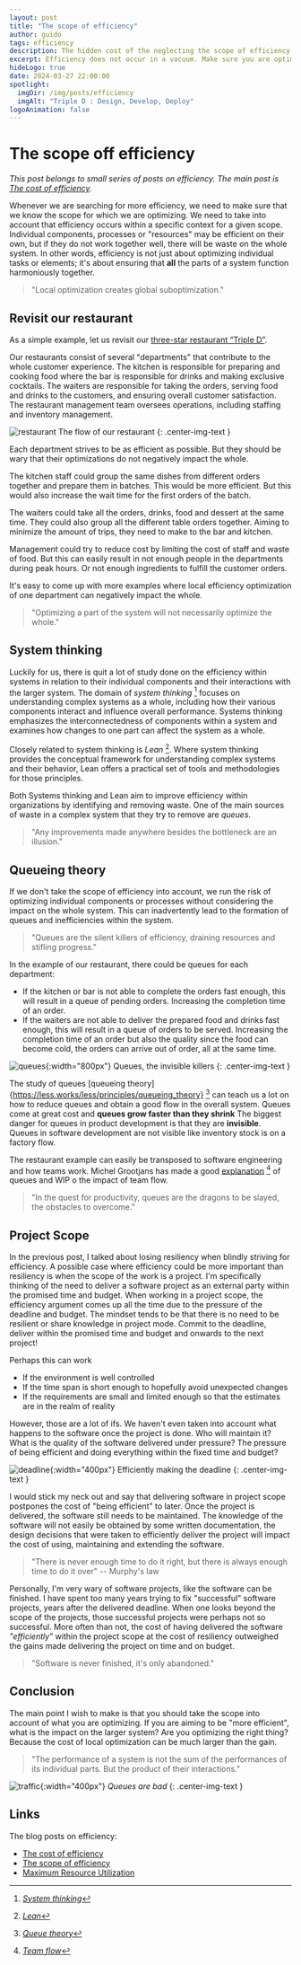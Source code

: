 ```yaml
---
layout: post
title: "The scope of efficiency"
author: guido
tags: efficiency
description: The hidden cost of the neglecting the scope of efficiency in software development
excerpt: Efficiency does not occur in a vacuum. Make sure you are optimizing for the right scope.
hideLogo: true
date: 2024-03-27 22:00:00
spotlight:
  imgDir: /img/posts/efficiency
  imgAlt: "Triple D : Design, Develop, Deploy"
logoAnimation: false
---
```


# The scope off efficiency

*This post belongs to small series of posts on efficiency. The main post is [The cost of efficiency](/27/03/2024/cost-of-efficiency/).*

Whenever we are searching for more efficiency, we need to make sure that we know the scope for which we are optimizing. We need to take into account that efficiency occurs within a specific context for a given scope. Individual components, processes or "resources" may be efficient on their own, but if they do not work together well, there will be waste on the whole system. In other words, efficiency is not just about optimizing individual tasks or elements; it's about ensuring that **all** the parts of a system function harmoniously together.

> "Local optimization creates global suboptimization."

## Revisit our restaurant

As a simple example, let us revisit our [three-star restaurant “Triple D”](/09/04/2019/event-storming-a-restaurant/).

Our restaurants consist of several "departments" that contribute to the whole customer experience. The kitchen is responsible for preparing and cooking food where the bar is responsible for drinks and making exclusive cocktails. The waiters are responsible for taking the orders, serving food and drinks to the customers, and ensuring overall customer satisfaction. The restaurant management team oversees operations, including staffing and inventory management.

![restaurant](/img/posts/efficiency/restaurant-flow.jpg)
The flow of our restaurant
{: .center-img-text }

Each department strives to be as efficient as possible. But they should be wary that their optimizations do not negatively impact the whole.

The kitchen staff could group the same dishes from different orders together and prepare them in batches. This would be more efficient. But this would also increase the wait time for the first orders of the batch.

The waiters could take all the orders, drinks, food and dessert at the same time. They could also group all the different table orders together. Aiming to minimize the amount of trips, they need to make to the bar and kitchen.

Management could try to reduce cost by limiting the cost of staff and waste of food. But this can easily result in not enough people in the departments during peak hours. Or not enough ingredients to fulfill the customer orders.

It's easy to come up with more examples where local efficiency optimization of one department can negatively impact the whole.

> "Optimizing a part of the system will not necessarily optimize the whole."

## System thinking

Luckily for us, there is quit a lot of study done on the efficiency within systems in relation to their individual components and their interactions with the larger system. The domain of *system thinking* [^system] focuses on understanding complex systems as a whole, including how their various components interact and influence overall performance. Systems thinking emphasizes the interconnectedness of components within a system and examines how changes to one part can affect the system as a whole.

Closely related to system thinking is *Lean* [^Lean]. Where system thinking provides the conceptual framework for understanding complex systems and their behavior, Lean offers a practical set of tools and methodologies for those principles.

Both Systems thinking and Lean aim to improve efficiency within organizations by identifying and removing waste. One of the main sources of waste in a complex system that they try to remove are *queues*. 

> "Any improvements made anywhere besides the bottleneck are an illusion."

## Queueing theory 

If we don't take the scope of efficiency into account, we run the risk of optimizing individual components or processes without considering the impact on the whole system. This can inadvertently lead to the formation of queues and inefficiencies within the system. 

> "Queues are the silent killers of efficiency, draining resources and stifling progress."

In the example of our restaurant, there could be queues for each department:

+ If the kitchen or bar is not able to complete the orders fast enough, this will result in a queue of pending orders. Increasing the completion time of an order.
+ If the waiters are not able to deliver the prepared food and drinks fast enough, this will result in a queue of orders to be served. Increasing the completion time of an order but also the quality since the food can become cold, the orders can arrive out of order, all at the same time.

![queues](/img/posts/efficiency/queues.jpg){:width="800px"}
Queues, the invisible killers
{: .center-img-text }

The study of queues [queueing theory]{https://less.works/less/principles/queueing_theory} [^queue] can teach us a lot on how to reduce queues and obtain a good flow in the overall system. Queues come at great cost and **queues grow faster than they shrink** The biggest danger for queues in product development is that they are **invisible**. Queues in software development are not visible like inventory stock is on a factory flow. 

The restaurant example can easily be transposed to software engineering and how teams work. Michel Grootjans has made a good [explanation](https://youtu.be/bhpQKA9XYcE) [^team-flow] of queues and WIP o the impact of team flow.

> "In the quest for productivity, queues are the dragons to be slayed, the obstacles to overcome."

## Project Scope

In the previous post, I talked about losing resiliency when blindly striving for efficiency. A possible case where efficiency could be more important than resiliency is when the scope of the work is a project. I'm specifically thinking of the need to deliver a software project as an external party within the promised time and budget. When working in a project scope, the efficiency argument comes up all the time due to the pressure of the deadline and budget. The mindset tends to be that there is no need to be resilient or share knowledge in project mode. Commit to the deadline, deliver within the promised time and budget and onwards to the next project!

Perhaps this can work 
+ If the environment is well controlled
+ If the time span is short enough to hopefully avoid unexpected changes
+ If the requirements are small and limited enough so that the estimates are in the realm of reality

However, those are a lot of ifs. We haven't even taken into account what happens to the software once the project is done. Who will maintain it? What is the quality of the software delivered under pressure? The pressure of being efficient and doing everything within the fixed time and budget?

![deadline](/img/posts/efficiency/program-night.jpg){:width="400px"}
Efficiently making the deadline
{: .center-img-text }

I would stick my neck out and say that delivering software in project scope postpones the cost of "being efficient" to later. Once the project is delivered, the software still needs to be maintained. The knowledge of the software will not easily be obtained by some written documentation, the design decisions that were taken to efficiently deliver the project will impact the cost of using, maintaining and extending the software. 

> "There is never enough time to do it right, but there is always enough time to do it over" -- Murphy's law

Personally, I'm very wary of software projects, like the software can be finished. I have spent too many years trying to fix "successful" software projects, years after the delivered deadline. When one looks beyond the scope of the projects, those successful projects were perhaps not so successful. More often than not, the cost of having delivered the software *"efficiently"* within the project scope at the cost of resiliency outweighed the gains made delivering the project on time and on budget.

> "Software is never finished, it's only abandoned."

## Conclusion

The main point I wish to make is that you should take the scope into account of what you are optimizing. If you are aiming to be "more efficient", what is the impact on the larger system? Are you optimizing the right thing?  Because the cost of local optimization can be much larger than the gain. 

> "The performance of a system is not the sum of the performances of its individual parts. But the product of their interactions."

![traffic](/img/posts/efficiency/trafic.jpg){:width="400px"}
*Queues are bad*
{: .center-img-text }

## Links

The blog posts on efficiency:
+ [The cost of efficiency](/27/03/2024/cost-of-efficiency/)
+ [The scope of efficiency](/27/03/2024/scope-of-efficiency/)
+ [Maximum Resource Utilization](/27/03/2024/maximizing-resource-efficiency/)

[^system]: _[System thinking](https://thesystemsthinker.com/systems-thinking-what-why-when-where-and-how/)_
[^lean]: _[Lean](https://www.lean.org/explore-lean/what-is-lean/)_
[^queue]: _[Queue theory](https://less.works/less/principles/queueing_theory)_
[^team-flow]: _[Team flow](https://youtu.be/bhpQKA9XYcE)_



